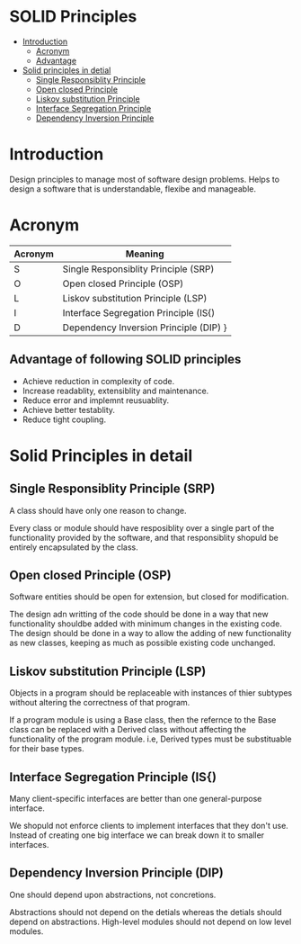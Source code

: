 # SOLID Principles #
- [Introduction](#introduction)
  - [Acronym](#acronym)
  - [Advantage](#advantage-of-following-solid-principles)
- [Solid principles in detial](#solid-principles-in-detial)
  - [Single Responsiblity Principle](#single-responsiblity-principle)
  - [Open closed Principle](#opne-closed-principle)
  - [Liskov substitution Principle](#liskov-substitutin-principle)
  - [Interface Segregation Principle](#interface-segregation-principle)
  - [Dependency Inversion Principle](#dependency-inversion-principle)

# Introduction #
Design principles to manage most of software design problems.
Helps to design a software that is understandable, flexibe and manageable.
 
# Acronym #
 | Acronym | Meaning |
 | --- | --- |
 | S | Single Responsiblity Principle (SRP) |
 | O | Open closed Principle (OSP) |
 | L | Liskov substitution Principle (LSP) |
 | I | Interface Segregation Principle (IS{) |
 | D | Dependency Inversion Principle (DIP) }

## Advantage of following SOLID principles ##
- Achieve reduction in complexity of code.
- Increase readablity, extensiblity and maintenance.
- Reduce error and implemnt reusuablity.
- Achieve better testablity.
- Reduce tight coupling.

# Solid Principles in detail #
## Single Responsiblity Principle (SRP) ##
A class should have only one reason to change.

Every class or module should have resposiblity over a single part of the functionality provided by the software, and that responsiblity shopuld be entirely encapsulated by the class.

## Open closed Principle (OSP) ##
Software entities should be open for extension, but closed for modification.

The design adn writting of the code should be done in a way that new functionality shouldbe added with minimum changes in the existing code.
The design should be done in a way to allow the adding of new functionality as new classes, keeping as much as possible existing code unchanged.


## Liskov substitution Principle (LSP) ##
Objects in a program should be replaceable with instances of thier subtypes without altering the correctness of that program.

If a program module is using a Base class, then the refernce to the Base class can be replaced with a Derived class without affecting the functionality of the program module.
i.e, Derived types must be substituable for their base types.


## Interface Segregation Principle (IS{) ##
Many client-specific interfaces are better than one general-purpose interface.


We shopuld not enforce clients to implement interfaces that they don't use. Instead of creating one big interface we can break down it to smaller interfaces.

## Dependency Inversion Principle (DIP) ##
One should depend upon abstractions, not concretions.

Abstractions should not depend on the detials whereas the detials should depend on abstractions.
High-level modules should not depend on low level modules.
